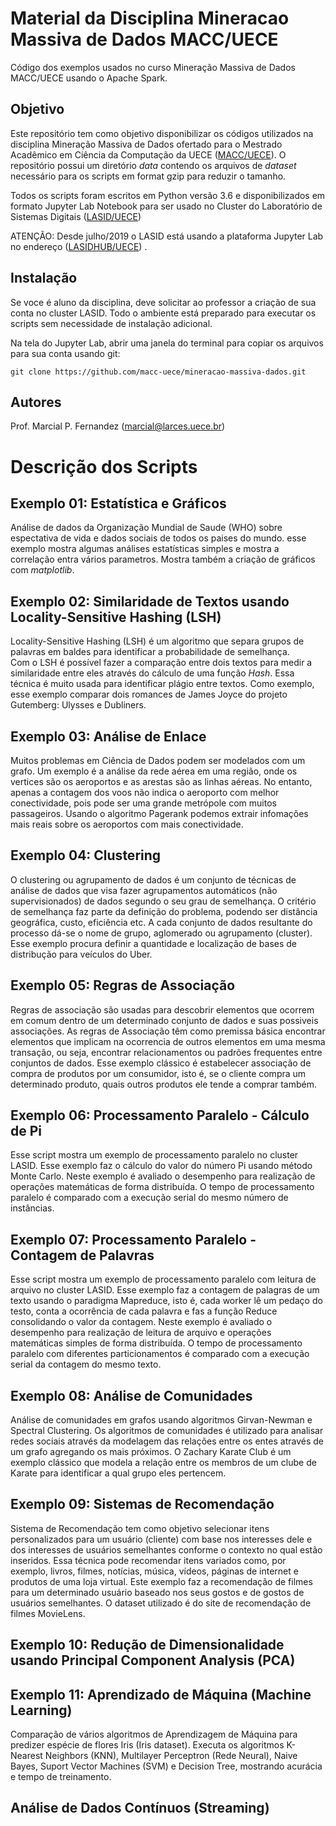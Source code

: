 # Material da Disciplina Mineracao Massiva de Dados MACC/UECE

Código dos exemplos usados no curso Mineração Massiva de Dados MACC/UECE usando o Apache Spark.

## Objetivo

Este repositório tem como objetivo disponibilizar os códigos utilizados na disciplina Mineração Massiva de Dados ofertado para o Mestrado Acadêmico em Ciência da Computação da UECE ([MACC/UECE](https://www.uece.br/macc)). O repositório possui um diretório *data* contendo os arquivos de *dataset* necessário para os scripts em format gzip para reduzir o tamanho. 

Todos os scripts foram escritos em Python versão 3.6 e disponibilizados em formato Jupyter Lab Notebook para ser usado no Cluster do Laboratório de Sistemas Digitais ([LASID/UECE](https://lasid.uece.br)) 

ATENÇÃO: Desde julho/2019 o LASID está usando a plataforma Jupyter Lab no endereço ([LASIDHUB/UECE](https://lasidhub.uece.br)) .

## Instalação

Se voce é aluno da disciplina, deve solicitar ao professor a criação de sua conta no cluster LASID. Todo o ambiente está preparado para executar os scripts sem necessidade de instalação adicional.

Na tela do Jupyter Lab, abrir uma janela do terminal para copiar os arquivos para sua conta usando git:

```
git clone https://github.com/macc-uece/mineracao-massiva-dados.git
```

## Autores

Prof. Marcial P. Fernandez (marcial@larces.uece.br)


# Descrição dos Scripts

## Exemplo 01: Estatística e Gráficos

Análise de dados da Organização Mundial de Saude (WHO) sobre espectativa de vida e dados sociais de todos os paises do mundo. esse exemplo mostra algumas análises estatísticas simples e mostra a correlação entra vários parametros. Mostra também a criação de gráficos com *matplotlib*.

## Exemplo 02: Similaridade de Textos usando Locality-Sensitive Hashing (LSH)

Locality-Sensitive Hashing (LSH) é um algoritmo que separa grupos de palavras em baldes para identificar a probabilidade de semelhança.  
Com o LSH é possível fazer a comparação entre dois textos para medir a similaridade entre eles através do cálculo de uma função *Hash*. Essa técnica é muito usada para identificar plágio entre textos. Como exemplo, esse exemplo comparar dois romances de James Joyce do projeto Gutemberg: Ulysses e Dubliners. 

## Exemplo 03: Análise de Enlace

Muitos problemas em Ciência de Dados podem ser modelados com um grafo. Um exemplo é a análise da rede aérea em uma região, onde os vertices são os aeroportos e as arestas são as linhas aéreas. No entanto, apenas a contagem dos voos não indica o aeroporto com melhor conectividade, pois pode ser uma grande metrópole com muitos passageiros. Usando o algoritmo Pagerank podemos extrair infomações mais reais sobre os aeroportos com mais conectividade.

## Exemplo 04: Clustering

O clustering ou agrupamento de dados é um conjunto de técnicas de análise de dados que visa fazer agrupamentos automáticos (não supervisionados) de dados segundo o seu grau de semelhança. O critério de semelhança faz parte da definição do problema, podendo ser distância geográfica, custo, eficiência etc. A cada conjunto de dados resultante do processo dá-se o nome de grupo, aglomerado ou agrupamento (cluster). Esse exemplo procura definir a quantidade e localização de bases de distribução para veículos do Uber.

## Exemplo 05: Regras de Associação

Regras de associação são usadas para descobrir elementos que ocorrem em comum dentro de um determinado conjunto de dados e suas possiveis associações. As regras de Associação têm como premissa básica encontrar elementos que implicam na ocorrencia de outros elementos em uma mesma transação, ou seja, encontrar relacionamentos ou padrões frequentes entre conjuntos de dados. Esse exemplo clássico é estabelecer associação de compra de produtos por um consumidor, isto é, se o cliente compra um determinado produto, quais outros produtos ele tende a comprar também.

## Exemplo 06: Processamento Paralelo - Cálculo de Pi

Esse script mostra um exemplo de processamento paralelo no cluster LASID. Esse exemplo faz o cálculo do valor do número Pi usando método Monte Carlo. Neste exemplo é avaliado o desempenho para realização de operações matemáticas de forma distribuída. O tempo de processamento paralelo é comparado com a execução serial do mesmo número de instâncias.

## Exemplo 07: Processamento Paralelo - Contagem de Palavras 

Esse script mostra um exemplo de processamento paralelo com leitura de arquivo no cluster LASID. Esse exemplo faz a contagem de palagras de um texto usando o paradigma Mapreduce, isto é, cada worker lê um pedaço do testo, conta a ocorrência de cada palavra e fas a função Reduce consolidando o valor da contagem. Neste exemplo é avaliado o desempenho para realização de leitura de arquivo e operações matemáticas simples de forma distribuída. O tempo de processamento paralelo com diferentes particionamentos é comparado com a execução serial da contagem do mesmo texto.

## Exemplo 08: Análise de Comunidades

Análise de comunidades em grafos usando algoritmos Girvan-Newman e Spectral Clustering. Os algoritmos de comunidades é utilizado para analisar redes sociais através da modelagem das relações entre os entes através de um grafo agregando os mais próximos. O Zachary Karate Club é um exemplo clássico que modela a relação entre os membros de um clube de Karate para identificar a qual grupo eles pertencem.

## Exemplo 09: Sistemas de Recomendação

Sistema de Recomendação tem como objetivo selecionar itens personalizados para um usuário (cliente) com base nos interesses dele e dos interesses de usuários semelhantes conforme o contexto no qual estão inseridos. Essa técnica pode recomendar itens variados como, por exemplo, livros, filmes, notícias, música, vídeos, páginas de internet e produtos de uma loja virtual. Este exemplo faz a recomendação de filmes para um determinado usuário baseado nos seus gostos e de gostos de usuários semelhantes. O dataset utilizado é do site de recomendação de filmes MovieLens.

## Exemplo 10: Redução de Dimensionalidade usando Principal Component Analysis (PCA) 

## Exemplo 11: Aprendizado de Máquina (Machine Learning)

Comparação de vários algoritmos de Aprendizagem de Máquina para predizer espécie de flores Iris (Iris dataset). Executa os algoritmos K-Nearest Neighbors (KNN), Multilayer Perceptron (Rede Neural), Naive Bayes, Suport Vector Machines (SVM) e Decision Tree, mostrando acurácia e tempo de treinamento.         

## Análise de Dados Contínuos (Streaming) 
